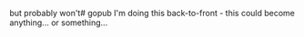  but probably won't# gopub
I'm doing this back-to-front - this could become anything... or something...
